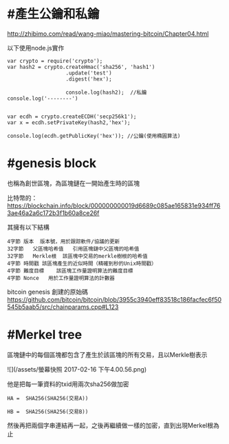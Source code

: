 # #產生公鑰和私鑰

http://zhibimo.com/read/wang-miao/mastering-bitcoin/Chapter04.html

以下使用node.js實作
```
var crypto = require('crypto');
var hash2 = crypto.createHmac('sha256', 'hash1')
                   .update('test')
                   .digest('hex');

                   console.log(hash2);  //私鑰
console.log('--------')


var ecdh = crypto.createECDH('secp256k1');
var x = ecdh.setPrivateKey(hash2,'hex');

console.log(ecdh.getPublicKey('hex')); //公鑰(使用橢圓算法)
```

# #genesis block

也稱為創世區塊，為區塊鏈在一開始產生時的區塊

比特幣的：
https://blockchain.info/block/000000000019d6689c085ae165831e934ff763ae46a2a6c172b3f1b60a8ce26f


其擁有以下結構
```
4字節	版本	版本號，用於跟踪軟件/協議的更新
32字節   父區塊哈希值	引用區塊鏈中父區塊的哈希值
32字節   Merkle根	該區塊中交易的merkle樹根的哈希值
4字節	時間戳	該區塊產生的近似時間（精確到秒的Unix時間戳）
4字節	難度目標	該區塊工作量證明算法的難度目標
4字節	Nonce	用於工作量證明算法的計數器
```

bitcoin genesis 創建的原始碼
https://github.com/bitcoin/bitcoin/blob/3955c3940eff83518c186facfec6f50545b5aab5/src/chainparams.cpp#L123


# #Merkel tree

區塊鏈中的每個區塊都包含了產生於該區塊的所有交易，且以Merkle樹表示


![](/assets/螢幕快照 2017-02-16 下午4.00.56.png)

他是把每一筆資料的txid用兩次sha256做加密

```
HA =  SHA256(SHA256(交易A))
```

```
HB =  SHA256(SHA256(交易B))
```
然後再把兩個字串連結再一起，之後再繼續做一樣的加密，直到出現Merkel根為止